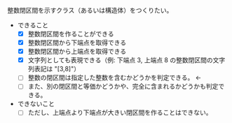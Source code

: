 整数閉区間を示すクラス（あるいは構造体）をつくりたい。

- できること
  - [X] 整数閉区間を作ることができる
  - [X] 整数閉区間から下端点を取得できる
  - [X] 整数閉区間から上端点を取得できる
  - [X] 文字列としても表現できる（例: 下端点 3, 上端点 8 の整数閉区間の文字列表記は "[3,8]"）
  - [ ] 整数の閉区間は指定した整数を含むかどうかを判定できる。 <-
  - [ ] また、別の閉区間と等価かどうかや、完全に含まれるかどうかも判定できる。

- できないこと
  - [ ] ただし、上端点より下端点が大きい閉区間を作ることはできない。
